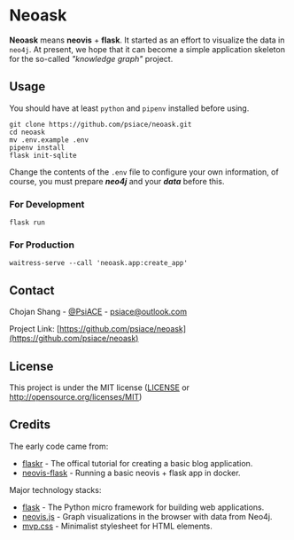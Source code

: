 # Neoask

**Neoask** means **neovis** + **flask**. It started as an effort to visualize the data in `neo4j`.
At present, we hope that it can become a simple application skeleton for the so-called _"knowledge graph"_ project.

## Usage

You should have at least `python` and `pipenv` installed before using.

```shell
git clone https://github.com/psiace/neoask.git
cd neoask
mv .env.example .env
pipenv install
flask init-sqlite
```

Change the contents of the `.env` file to configure your own information, of course, you must prepare _**neo4j**_ and your _**data**_ before this.

### For Development

```shell
flask run
```

### For Production

```shell
waitress-serve --call 'neoask.app:create_app'
```

## Contact

Chojan Shang - [@PsiACE](https://github.com/psiace) - <psiace@outlook.com>

Project Link: [https://github.com/psiace/neoask](https://github.com/psiace/neoask)

## License

This project is under the MIT license ([LICENSE](./LICENSE) or <http://opensource.org/licenses/MIT>)

## Credits

The early code came from:

- [flaskr](https://flask.palletsprojects.com/en/1.1.x/tutorial) - The offical tutorial for creating a basic blog application.
- [neovis-flask](https://github.com/aguinaldoabbj/neovis-flask) - Running a basic neovis + flask app in docker.

Major technology stacks:

- [flask](https://flask.palletsprojects.com) - The Python micro framework for building web applications.
- [neovis.js](https://github.com/neo4j-contrib/neovis.js) - Graph visualizations in the browser with data from Neo4j.
- [mvp.css](https://github.com/andybrewer/mvp) - Minimalist stylesheet for HTML elements.
